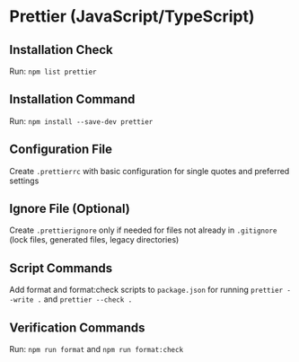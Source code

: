 # Prettier (JavaScript/TypeScript)

## Installation Check
Run: `npm list prettier`

## Installation Command
Run: `npm install --save-dev prettier`

## Configuration File
Create `.prettierrc` with basic configuration for single quotes and preferred settings

## Ignore File (Optional)
Create `.prettierignore` only if needed for files not already in `.gitignore` (lock files, generated files, legacy directories)

## Script Commands
Add format and format:check scripts to `package.json` for running `prettier --write .` and `prettier --check .`

## Verification Commands
Run: `npm run format` and `npm run format:check`